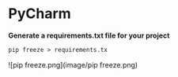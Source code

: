 # PyCharm
**Generate a requirements.txt file for your project** 
```html
pip freeze > requirements.tx
```
![pip freeze.png](image/pip freeze.png)